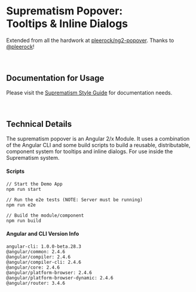 # Suprematism Popover: <br>Tooltips &amp; Inline Dialogs
Extended from all the hardwork at [pleerock/ng2-popover](https://github.com/pleerock/ng2-popover). Thanks to [@pleerock](https://github.com/pleerock)!
<br>
<br>
<br>

## Documentation for Usage
Please visit the [Suprematism Style Guide](https://cinbcuniversal.github.io/suprematism-style-guide/) for documentation needs.
<br>
<br>
<br>

## Technical Details
The suprematism popover is an Angular 2/x Module. It uses a combination of the Angular CLI and some build scripts to build a reusable, distributable, component system for tooltips and inline dialogs. For use inside the Suprematism system.

#### Scripts
```
// Start the Demo App
npm run start

// Run the e2e tests (NOTE: Server must be running)
npm run e2e

// Build the module/component
npm run build
```

#### Angular and CLI Version Info
```
angular-cli: 1.0.0-beta.28.3
@angular/common: 2.4.6
@angular/compiler: 2.4.6
@angular/compiler-cli: 2.4.6
@angular/core: 2.4.6
@angular/platform-browser: 2.4.6
@angular/platform-browser-dynamic: 2.4.6
@angular/router: 3.4.6
```
